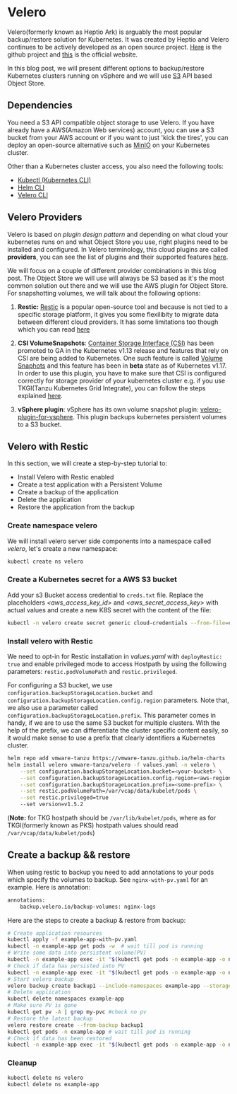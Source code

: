 # Velero

Velero(formerly known as Heptio Ark) is arguably the most popular backup/restore solution for Kubernetes. It was created by Heptio and Velero continues to be actively developed as an open source project. [Here](https://github.com/vmware-tanzu/velero) is the github project and [this](https://velero.io/) is the official website.

In this blog post, we will present different options to backup/restore Kubernetes clusters running on vSphere and we will use [S3](https://docs.aws.amazon.com/AmazonS3/latest/API/Welcome.html) API based Object Store.

## Dependencies
You need a S3 API compatible object storage to use Velero. If you have already have a AWS(Amazon Web services) account, you can use a S3 bucket from your AWS account or if you want to just 'kick the tires', you can deploy an open-source alternative such as [MinIO](https://github.com/minio/minio) on your Kubernetes cluster.

Other than a Kubernetes cluster access, you also need the following tools:

- [Kubectl (Kubernetes CLI)](https://kubernetes.io/docs/tasks/tools/install-kubectl/)
- [Helm CLI](https://helm.sh/docs/intro/install/)
- [Velero CLI](https://github.com/vmware-tanzu/velero/releases/latest)

## Velero Providers

Velero is based on *plugin design pattern* and depending on what cloud your kubernetes runs on and what Object Store you use, right plugins need to be installed and configured. In Velero terminology, this cloud plugins are called **providers**, you can see the list of plugins and their supported features [here](https://velero.io/docs/main/supported-providers/).

We will focus on a couple of different provider combinations in this blog post. The Object Store we will use will always be S3 based as it's the most common solution out there and we will use the AWS plugin for Object Store. For snapshotting volumes, we will talk about the following options: 
1. **Restic:**  [Restic](https://github.com/restic/restic) is a popular open-source tool and because is not tied to a specific storage platform, it gives you some flexilibity to migrate data between different cloud providers. It has some limitations too though which you can read [here](https://velero.io/docs/main/restic/#limitations)

1. **CSI VolumeSnapshots**:  [Container Storage Interface (CSI)](https://github.com/container-storage-interface/spec/blob/master/spec.md) has been promoted to GA in the Kubernetes v1.13 release and features that rely on CSI are being added to Kubernetes. One such feature is called [Volume Snaphots](https://kubernetes.io/docs/concepts/storage/volume-snapshots/) and this feature has been in **beta** state as of Kubernetes v1.17. In order to use this plugin, you have to make sure that CSI is configured correctly for storage provider of your kubernetes cluster e.g. if you use TKGI(Tanzu Kubernetes Grid Integrate), you can follow the steps explained [here](https://docs.pivotal.io/tkgi/1-9/vsphere-cns.html).

1. **vSphere plugin**: vSphere has its own volume snapshot plugin: [velero-plugin-for-vsphere](https://github.com/vmware-tanzu/velero-plugin-for-vsphere). This plugin backups kubernetes persistent volumes to a S3 bucket.
   

## Velero with Restic

In this section, we will create a step-by-step tutorial to:

- Install Velero with Restic enabled
- Create a test application with a Persistent Volume
- Create a backup of the application
- Delete the application
- Restore the application from the backup

### Create namespace velero
We will install velero server side components into a namespace called *velero*, let's create a new namespace:
```bash
kubectl create ns velero
```

### Create a Kubernetes secret for a AWS S3 bucket

Add your s3 Bucket access credential to `creds.txt` file. Replace the placeholders *<aws_access_key_id>* and *<aws_secret_access_key>* with actual values and create a new K8S secret with the content of the file:

```bash
kubectl -n velero create secret generic cloud-credentials --from-file=cloud=creds.txt
```

### Install velero with Restic

We  need to opt-in for Restic installation in *values.yaml* with ```deployRestic: true``` and enable privileged mode to access Hostpath by using the following parameters: ```restic.podVolumePath``` and ```restic.privileged```.

For configuring a S3 bucket, we use ```configuration.backupStorageLocation.bucket``` and ```configuration.backupStorageLocation.config.region``` parameters. Note that, we also use a parameter called ```configuration.backupStorageLocation.prefix```. This parameter comes in handy, if we are to use the same S3 bucket for multiple clusters. With the help of the prefix, we can differentiate the cluster specific content easily, so it would make sense to use a prefix that clearly identifiers a Kubernetes cluster.

```bash
helm repo add vmware-tanzu https://vmware-tanzu.github.io/helm-charts
helm install velero vmware-tanzu/velero -f values.yaml -n velero \
    --set configuration.backupStorageLocation.bucket=<your-bucket> \
    --set configuration.backupStorageLocation.config.region=<aws-region> \
    --set configuration.backupStorageLocation.prefix=<some-prefix> \
    --set restic.podVolumePath=/var/vcap/data/kubelet/pods \
    --set restic.privileged=true
    --set version=v1.5.2
```
(**Note:** for TKG hostpath should be ```/var/lib/kubelet/pods```, where as for TKGI(formerly known as PKS) hostpath values should read ```/var/vcap/data/kubelet/pods```)

## Create a backup && restore

When using restic to backup you need to add annotations to your pods which specify the volumes to backup. See `nginx-with-pv.yaml` for an example. Here is annotation:

```txt
annotations:
    backup.velero.io/backup-volumes: nginx-logs
```

Here are the steps to create a backup & restore from backup:

```bash
# Create application resources
kubectl apply -f example-app-with-pv.yaml
kubectl -n example-app get pods -w  # wait till pod is running
# Write some data into persistent volume(PV)
kubectl -n example-app exec -it "$(kubectl get pods -n example-app -o name)" --  bash -c "echo 'I persisted' > /opt/my-pvc/hi.txt"
# Check if data has persisted into PV
kubectl -n example-app exec -it "$(kubectl get pods -n example-app -o name)"  --  bash -c "cat /opt/my-pvc/hi.txt"
# Start velero backup
velero backup create backup1 --include-namespaces example-app --storage-location aws  --snapshot-volumes
# Delete application
kubectl delete namespaces example-app
# Make sure PV is gone
kubectl get pv -A | grep my-pvc #check no pv
# Restore the latest backup
velero restore create --from-backup backup1
kubectl get pods -n example-app # wait till pod is running
# Check if data has been restored
kubectl -n example-app exec -it "$(kubectl get pods -n example-app -o name)"   --  bash -c "cat /opt/my-pvc/hi.txt" 
```

### Cleanup

```bash
kubectl delete ns velero
kubectl delete ns example-app
```
